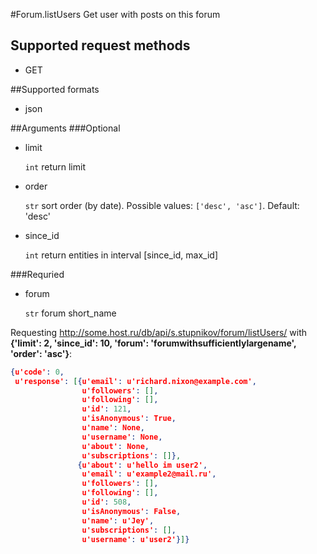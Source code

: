 #Forum.listUsers
Get user with posts on this forum

## Supported request methods 
* GET

##Supported formats
* json

##Arguments
###Optional
* limit

   ```int``` return limit
* order

   ```str``` sort order (by date). Possible values: ```['desc', 'asc']```. Default: 'desc'
* since_id

   ```int``` return entities in interval [since_id, max_id]


###Requried
* forum

   ```str``` forum short_name


Requesting http://some.host.ru/db/api/s.stupnikov/forum/listUsers/ with **{'limit': 2, 'since_id': 10, 'forum': 'forumwithsufficientlylargename', 'order': 'asc'}**:
```json
{u'code': 0,
 u'response': [{u'email': u'richard.nixon@example.com',
                u'followers': [],
                u'following': [],
                u'id': 121,
                u'isAnonymous': True,
                u'name': None,
                u'username': None,
                u'about': None,
                u'subscriptions': []},
               {u'about': u'hello im user2',
                u'email': u'example2@mail.ru',
                u'followers': [],
                u'following': [],
                u'id': 508,
                u'isAnonymous': False,
                u'name': u'Jey',
                u'subscriptions': [],
                u'username': u'user2'}]}
```
